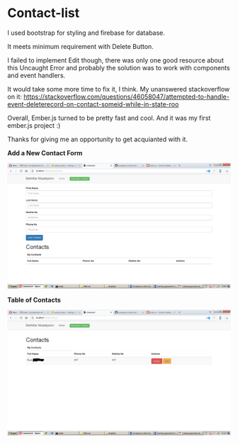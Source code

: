 # Contact-list

I used bootstrap for styling and firebase for database.

It meets minimum requirement with Delete Button.

I failed to implement Edit though, there was only one good resource about this Uncaught Error and probably the solution was to work with components and event handlers.

It would take some more time to fix it, I think. My unanswered stackoverflow on it: https://stackoverflow.com/questions/46058047/attempted-to-handle-event-deleterecord-on-contact-someid-while-in-state-roo

Overall, Ember.js turned to be pretty fast and cool. And it was my first ember.js project :) 

Thanks for giving me an opportunity to get acquianted with it.

<p><strong>Add a New Contact Form</strong></p>
<p>
  <img src="add.png">
</p>

<p><strong>Table of Contacts</strong></p>
<p>
  <img src="table.png">
</p>
